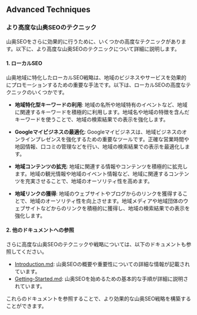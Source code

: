 ## Advanced Techniques

### より高度な山奥SEOのテクニック

山奥SEOをさらに効果的に行うために、いくつかの高度なテクニックがあります。以下に、より高度な山奥SEOのテクニックについて詳細に説明します。

#### 1. ローカルSEO

山奥地域に特化したローカルSEO戦略は、地域のビジネスやサービスを効果的にプロモーションするための重要な手法です。以下は、ローカルSEOの高度なテクニックのいくつかです。

- **地域特化型キーワードの利用**: 地域の名所や地域特有のイベントなど、地域に関連するキーワードを積極的に利用します。地域名や地域の特徴を含んだキーワードを使うことで、地域の検索結果での表示を強化します。

- **Googleマイビジネスの最適化**: Googleマイビジネスは、地域ビジネスのオンラインプレゼンスを強化するための重要なツールです。正確な営業時間や地図情報、口コミの管理などを行い、地域の検索結果での表示を最適化します。

- **地域コンテンツの拡充**: 地域に関連する情報やコンテンツを積極的に拡充します。地域の観光情報や地域のイベント情報など、地域に関連するコンテンツを充実させることで、地域のオーソリティ性を高めます。

- **地域リンクの獲得**: 地域のウェブサイトやブログからのリンクを獲得することで、地域のオーソリティ性を向上させます。地域メディアや地域団体のウェブサイトなどからのリンクを積極的に獲得し、地域の検索結果での表示を強化します。

#### 2. 他のドキュメントへの参照

さらに高度な山奥SEOのテクニックや戦略については、以下のドキュメントも参照してください。

- [Introduction.md](./Introduction.md): 山奥SEOの概要や重要性についての詳細な情報が記載されています。
- [Getting-Started.md](./Getting-Started.md): 山奥SEOを始めるための基本的な手順が詳細に説明されています。

これらのドキュメントを参照することで、より効果的な山奥SEO戦略を構築することができます。
